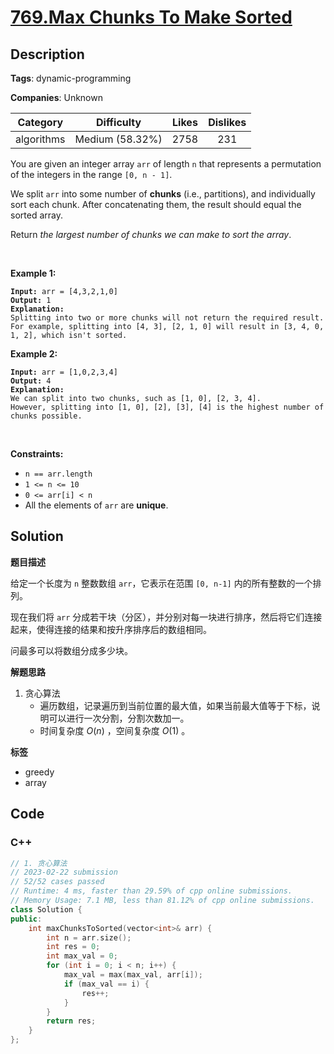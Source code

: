 # [769.Max Chunks To Make Sorted](https://leetcode.com/problems/max-chunks-to-make-sorted/description/)

## Description

**Tags**: dynamic-programming

**Companies**: Unknown

|  Category  |   Difficulty    | Likes | Dislikes |
| :--------: | :-------------: | :---: | :------: |
| algorithms | Medium (58.32%) | 2758  |   231    |

<p>You are given an integer array <code>arr</code> of length <code>n</code> that represents a permutation of the integers in the range <code>[0, n - 1]</code>.</p>
<p>We split <code>arr</code> into some number of <strong>chunks</strong> (i.e., partitions), and individually sort each chunk. After concatenating them, the result should equal the sorted array.</p>
<p>Return <em>the largest number of chunks we can make to sort the array</em>.</p>
<p>&nbsp;</p>
<p><strong class="example">Example 1:</strong></p>
<pre><code><strong>Input:</strong> arr = [4,3,2,1,0]
<strong>Output:</strong> 1
<strong>Explanation:</strong>
Splitting into two or more chunks will not return the required result.
For example, splitting into [4, 3], [2, 1, 0] will result in [3, 4, 0, 1, 2], which isn&#39;t sorted.</code></pre>
<p><strong class="example">Example 2:</strong></p>
<pre><code><strong>Input:</strong> arr = [1,0,2,3,4]
<strong>Output:</strong> 4
<strong>Explanation:</strong>
We can split into two chunks, such as [1, 0], [2, 3, 4].
However, splitting into [1, 0], [2], [3], [4] is the highest number of chunks possible.</code></pre>
<p>&nbsp;</p>
<p><strong>Constraints:</strong></p>
<ul>
  <li><code>n == arr.length</code></li>
  <li><code>1 &lt;= n &lt;= 10</code></li>
  <li><code>0 &lt;= arr[i] &lt; n</code></li>
  <li>All the elements of <code>arr</code> are <strong>unique</strong>.</li>
</ul>

## Solution

**题目描述**

给定一个长度为 `n` 整数数组 `arr`，它表示在范围 `[0, n-1]` 内的所有整数的一个排列。

现在我们将 `arr` 分成若干块（分区），并分别对每一块进行排序，然后将它们连接起来，使得连接的结果和按升序排序后的数组相同。

问最多可以将数组分成多少块。

**解题思路**

1. 贪心算法
   - 遍历数组，记录遍历到当前位置的最大值，如果当前最大值等于下标，说明可以进行一次分割，分割次数加一。
   - 时间复杂度 $O(n)$ ，空间复杂度 $O(1)$ 。

**标签**

- greedy
- array

<!-- code start -->
## Code

### C++

```cpp
// 1. 贪心算法
// 2023-02-22 submission
// 52/52 cases passed
// Runtime: 4 ms, faster than 29.59% of cpp online submissions.
// Memory Usage: 7.1 MB, less than 81.12% of cpp online submissions.
class Solution {
public:
    int maxChunksToSorted(vector<int>& arr) {
        int n = arr.size();
        int res = 0;
        int max_val = 0;
        for (int i = 0; i < n; i++) {
            max_val = max(max_val, arr[i]);
            if (max_val == i) {
                res++;
            }
        }
        return res;
    }
};
```

<!-- code end -->
